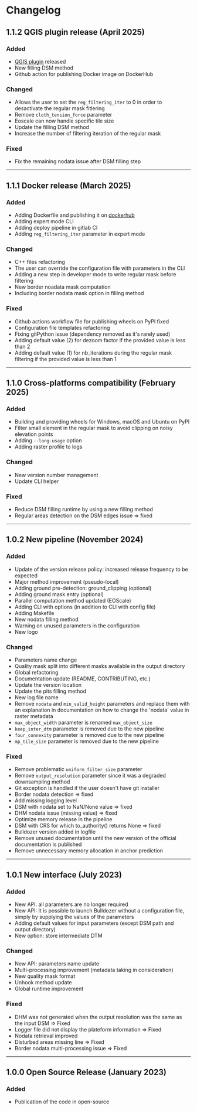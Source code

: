 # Changelog

## 1.1.2 QGIS plugin release (April 2025)

### Added
- [QGIS plugin](https://github.com/CNES/bulldozer-qgis-plugin) released
- New filling DSM method
- Github action for publishing Docker image on DockerHub

### Changed
- Allows the user to set the `reg_filtering_iter` to 0 in order to desactivate the regular mask fitlering
- Remove `cloth_tension_force` parameter
- Eoscale can now handle specific tile size
- Update the filling DSM method
- Increase the number of filtering iteration of the regular mask

### Fixed
- Fix the remaining nodata issue after DSM filling step

---

## 1.1.1 Docker release (March 2025)

### Added
- Adding Dockerfile and publishing it on [dockerhub](https://hub.docker.com/r/cnes/bulldozer)
- Adding expert mode CLI
- Adding deploy pipeline in gitlab CI
- Adding `reg_filtering_iter` parameter in expert mode 

### Changed
- C++ files refactoring
- The user can override the configuration file with parameters in the CLI
- Adding a new step in developer mode to write regular mask before filtering
- New border noadata mask computation
- Including border nodata mask option in filling method

### Fixed
- Github actions workflow file for publishing wheels on PyPI fixed
- Configuration file templates refactoring
- Fixing gitPython issue (dependency removed as it's rarely used)
- Adding default value (2) for dezoom factor if the provided value is less than 2 
- Adding default value (1) for nb_iterations during the regular mask filtering if the provided value is less than 1  

---

## 1.1.0 Cross-platforms compatibility (February 2025)

### Added
- Building and providing wheels for Windows, macOS and Ubuntu on PyPI
- Filter small element in the regular mask to avoid clipping on noisy elevation points
- Adding `--long-usage` option 
- Adding raster profile to logs

### Changed
- New version number management
- Update CLI helper

### Fixed
- Reduce DSM filling runtime by using a new filling method
- Regular areas detection on the DSM edges issue => fixed

---

## 1.0.2 New pipeline (November 2024)

### Added
- Update of the version release policy: increased release frequency to be expected
- Major method improvement (pseudo-local)
- Adding ground pre-detection: ground_clipping (optional)
- Adding ground mask entry (optional)
- Parallel computation method updated (EOScale)
- Adding CLI with options (in addition to CLI with config file)
- Adding Makefile
- New nodata filling method
- Warning on unused parameters in the configuration
- New logo

### Changed
- Parameters name change
- Quality mask split into different masks available in the output directory
- Global refactoring
- Documentation update (README, CONTRIBUTING, etc.)
- Update the version location
- Update the pits filling method
- New log file name
- Remove `nodata` and `min_valid_height` parameters and replace them with an explanation in documentation on how to change the 'nodata' value in raster metadata 
- `max_object_width` parameter is renamed `max_object_size`
- `keep_inter_dtm` parameter is removed due to the new pipeline
- `four_connexity` parameter is removed due to the new pipeline
- `mp_tile_size` parameter is removed due to the new pipeline

### Fixed
- Remove problematic `uniform_filter_size` parameter
- Remove `output_resolution` parameter since it was a degraded downsampling method
- Git exception is handled if the user doesn't have git installer
- Border nodata detection => fixed
- Add missing logging level
- DSM with nodata set to NaN/None value => fixed
- DHM nodata issue (missing value) => fixed
- Optimize memory release in the pipeline
- DSM with CRS for which to_authority() returns None => fixed
- Bulldozer version added in logfile
- Remove unused documentation until the new version of the official documentation is published
- Remove unnecessary memory allocation in anchor prediction

---

## 1.0.1 New interface (July 2023)

### Added
- New API: all parameters are no longer required
- New API: It is possible to launch Bulldozer without a configuration file, simply by supplying the values of the parameters
- Adding default values for input parameters (except DSM path and output directory)
- New option: store intermediate DTM

### Changed
- New API: parameters name update
- Multi-processing improvement (metadata taking in consideration)
- New quality mask format
- Unhook method update
- Global runtime improvement

### Fixed
- DHM was not generated when the output resolution was the same as the input DSM => Fixed
- Logger file did not display the plateform information => Fixed
- Nodata retrieval improved
- Disturbed areas missing line => Fixed
- Border nodata multi-processing issue => Fixed

---

## 1.0.0 Open Source Release (January 2023)

### Added
- Publication of the code in open-source